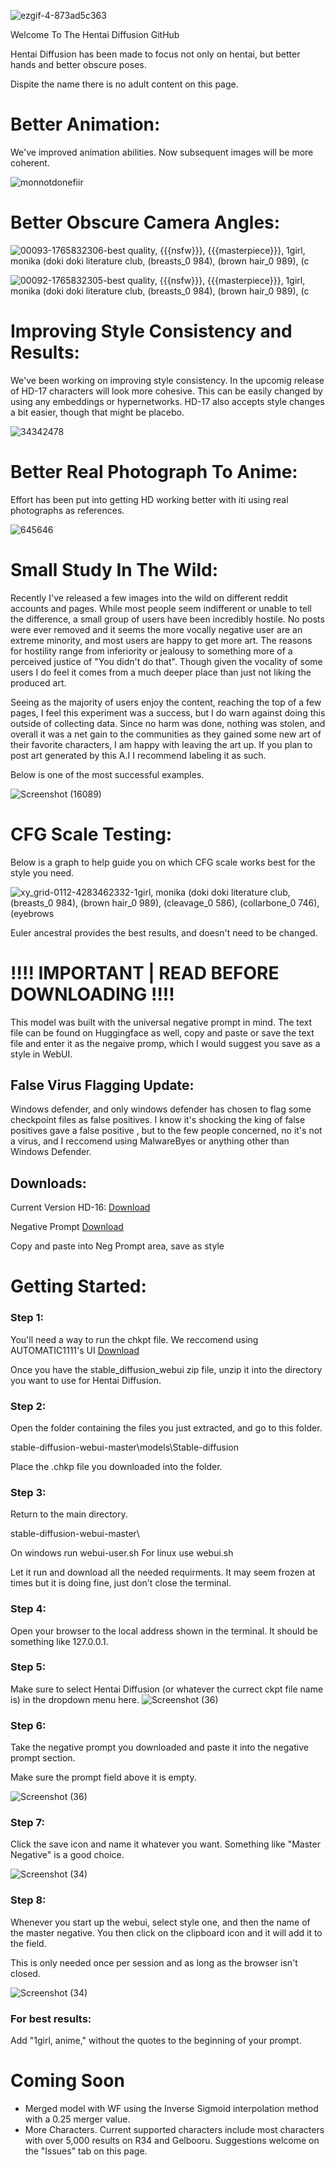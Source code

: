 ![ezgif-4-873ad5c363](https://user-images.githubusercontent.com/28798918/196344576-28892c1f-6c5a-4749-83ea-54e12d633d36.gif)

Welcome To The Hentai Diffusion GitHub

Hentai Diffusion has been made to focus not only on hentai, but better hands and better obscure poses. 

Dispite the name there is no adult content on this page.

# Better Animation:

We've improved animation abilities. Now subsequent images will be more coherent.

![monnotdonefiir](https://user-images.githubusercontent.com/28798918/196336931-5b245973-b62a-45f6-b51d-2354409bebda.gif)


# Better Obscure Camera Angles:

![00093-1765832306-best quality, {{{nsfw}}}, {{{masterpiece}}}, 1girl, monika _(doki doki literature club_, (breasts_0 984), (brown hair_0 989), (c](https://user-images.githubusercontent.com/28798918/196337316-1e6ada59-ad19-4b99-b72e-ad50a1aed32c.png)

![00092-1765832305-best quality, {{{nsfw}}}, {{{masterpiece}}}, 1girl, monika _(doki doki literature club_, (breasts_0 984), (brown hair_0 989), (c](https://user-images.githubusercontent.com/28798918/196337327-4269e706-ec74-43ea-ad1e-18cb36b078a8.png)

# Improving Style Consistency and Results:

We've been working on improving style consistency. In the upcomig release of HD-17 characters will look more cohesive. This can be easily changed by using any embeddings or hypernetworks. HD-17 also accepts style changes a bit easier, though that might be placebo.

![34342478](https://user-images.githubusercontent.com/28798918/197039065-5c0fe95c-7179-4585-874c-c9c39f5e5397.png)


# Better Real Photograph To Anime:

Effort has been put into getting HD working better with iti using real photographs as references. 

![645646](https://user-images.githubusercontent.com/28798918/196337131-46f89c57-0c85-477f-a03a-759f1ccc224a.gif)


# Small Study In The Wild:

Recently I've released a few images into the wild on different reddit accounts and pages. While most people seem indifferent or unable to tell the difference, a small group of users have been incredibly hostile. No posts were ever removed and it seems the more vocally negative user are an extreme minority, and most users are happy to get more art. The reasons for hostility range from inferiority or jealousy to something more of a perceived justice of "You didn't do that". Though given the vocality of some users I do feel it comes from a much deeper place than just not liking the produced art.

Seeing as the majority of users enjoy the content, reaching the top of a few pages, I feel this experiment was a success, but I do warn against doing this outside of collecting data. Since no harm was done, nothing was stolen, and overall it was a net gain to the communities as they gained some new art of their favorite characters, I am happy with leaving the art up. If you plan to post art generated by this A.I I recommend labeling it as such.

Below is one of the most successful examples.

![Screenshot (16089)](https://user-images.githubusercontent.com/28798918/196340759-24f40817-4db6-4f11-a38e-b1d8bb37ae9d.png)


# CFG Scale Testing:

Below is a graph to help guide you on which CFG scale works best for the style you need.

![xy_grid-0112-4283462332-1girl, monika _(doki doki literature club_, (breasts_0 984), (brown hair_0 989), (cleavage_0 586), (collarbone_0 746), (eyebrows](https://user-images.githubusercontent.com/28798918/196337574-809d51a6-15e8-497f-bd50-d832da29b265.png)

Euler ancestral provides the best results, and doesn't need to be changed.


# !!!! IMPORTANT | READ BEFORE DOWNLOADING !!!!
This model was built with the universal negative prompt in mind.
The text file can be found on Huggingface as well, copy and paste or save the text file and enter it as the negaive promp, which I would suggest you save as a style in WebUI.


## False Virus Flagging Update:

Windows defender, and only windows defender has chosen to flag some checkpoint files as false positives. I know it's shocking the king of false positives gave a false positive , but to the few people concerned, no it's not a virus, and I reccomend using MalwareByes or anything other than Windows Defender.


## Downloads:

Current Version HD-16: [Download](https://huggingface.co/Deltaadams/HentaiDiffusion/resolve/main/HD-16.ckpt)

Negative Prompt [Download](https://huggingface.co/Deltaadams/HentaiDiffusion/resolve/main/Universal%20Negative%20Prompt%20Text.txt)

Copy and paste into Neg Prompt area, save as style

# Getting Started:

### Step 1:

You'll need a way to run the chkpt file.
We reccomend using AUTOMATIC1111's UI
[Download](https://github.com/AUTOMATIC1111/stable-diffusion-webui/archive/refs/heads/master.zip)

Once you have the stable_diffusion_webui zip file, unzip it into the directory you want to use for Hentai Diffusion.

### Step 2:

Open the folder containing the files you just extracted, and go to this folder.

stable-diffusion-webui-master\models\Stable-diffusion

Place the .chkp file you downloaded into the folder.

### Step 3:

Return to the main directory.

stable-diffusion-webui-master\

On windows run webui-user.sh For linux use webui.sh

Let it run and download all the needed requirments. It may seem frozen at times but it is doing fine, just don't close the terminal.

### Step 4:

Open your browser to the local address shown in the terminal. It should be something like 127.0.0.1.

### Step 5:

Make sure to select Hentai Diffusion (or whatever the currect ckpt file name is) in the dropdown menu here.
![Screenshot (36)](https://user-images.githubusercontent.com/28798918/199120043-43101b77-3ca1-4d0c-a405-f79883525154.png)

### Step 6:

Take the negative prompt you downloaded and paste it into the negative prompt section.

Make sure the prompt field above it is empty.

![Screenshot (36)](https://user-images.githubusercontent.com/28798918/199120415-feeabca6-653b-45ec-a29a-bd8b8cf49aed.png)

### Step 7:

Click the save icon and name it whatever you want. Something like "Master Negative" is a good choice.

![Screenshot (34)](https://user-images.githubusercontent.com/28798918/199120627-d733b97c-43b6-4220-825b-054478a20c45.png)

### Step 8:

Whenever you start up the webui, select style one, and then the name of the master negative. You then click on the clipboard icon and it will add it to the field.

This is only needed once per session and as long as the browser isn't closed.

![Screenshot (34)](https://user-images.githubusercontent.com/28798918/199120705-4a377f21-309e-4865-ab0b-a3a60b130277.png)

### For best results:

Add "1girl, anime," without the quotes to the beginning of your prompt.


# Coming Soon

- Merged model with WF using the Inverse Sigmoid interpolation method with a 0.25 merger value.
- More Characters. Current supported characters include most characters with over 5,000 results on R34 and Gelbooru. Suggestions welcome on the "Issues" tab on this page.
